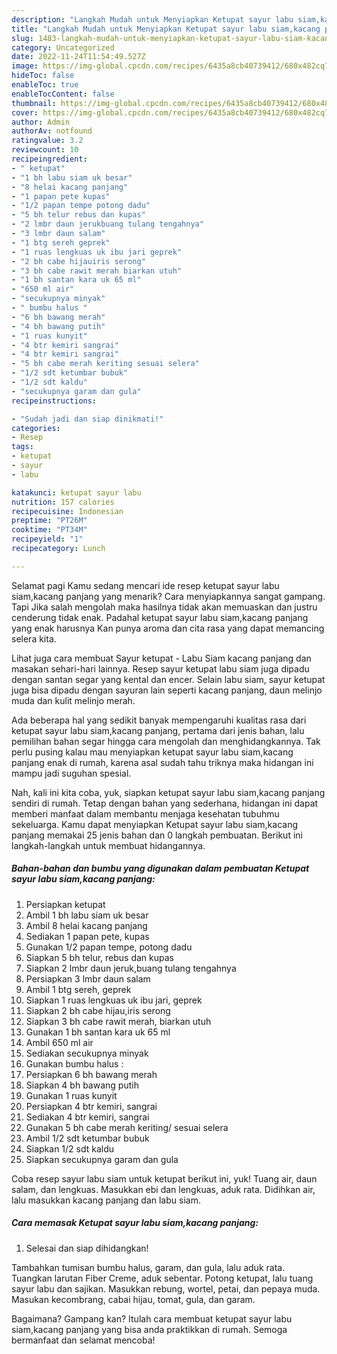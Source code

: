 ```yaml
---
description: "Langkah Mudah untuk Menyiapkan Ketupat sayur labu siam,kacang panjang yang Menggugah Selera, Buat Buka Puasa}"
title: "Langkah Mudah untuk Menyiapkan Ketupat sayur labu siam,kacang panjang yang Menggugah Selera, Buat Buka Puasa}"
slug: 1483-langkah-mudah-untuk-menyiapkan-ketupat-sayur-labu-siam-kacang-panjang-yang-menggugah-selera-buat-buka-puasa
category: Uncategorized
date: 2022-11-24T11:54:49.527Z
image: https://img-global.cpcdn.com/recipes/6435a8cb40739412/680x482cq70/ketupat-sayur-labu-siamkacang-panjang-foto-resep-utama.jpg
hideToc: false
enableToc: true
enableTocContent: false
thumbnail: https://img-global.cpcdn.com/recipes/6435a8cb40739412/680x482cq70/ketupat-sayur-labu-siamkacang-panjang-foto-resep-utama.jpg
cover: https://img-global.cpcdn.com/recipes/6435a8cb40739412/680x482cq70/ketupat-sayur-labu-siamkacang-panjang-foto-resep-utama.jpg
author: Admin
authorAv: notfound
ratingvalue: 3.2
reviewcount: 10
recipeingredient:
- " ketupat"
- "1 bh labu siam uk besar"
- "8 helai kacang panjang"
- "1 papan pete kupas"
- "1/2 papan tempe potong dadu"
- "5 bh telur rebus dan kupas"
- "2 lmbr daun jerukbuang tulang tengahnya"
- "3 lmbr daun salam"
- "1 btg sereh geprek"
- "1 ruas lengkuas uk ibu jari geprek"
- "2 bh cabe hijauiris serong"
- "3 bh cabe rawit merah biarkan utuh"
- "1 bh santan kara uk 65 ml"
- "650 ml air"
- "secukupnya minyak"
- " bumbu halus "
- "6 bh bawang merah"
- "4 bh bawang putih"
- "1 ruas kunyit"
- "4 btr kemiri sangrai"
- "4 btr kemiri sangrai"
- "5 bh cabe merah keriting sesuai selera"
- "1/2 sdt ketumbar bubuk"
- "1/2 sdt kaldu"
- "secukupnya garam dan gula"
recipeinstructions:

- "Sudah jadi dan siap dinikmati!"
categories:
- Resep
tags:
- ketupat
- sayur
- labu

katakunci: ketupat sayur labu 
nutrition: 157 calories
recipecuisine: Indonesian
preptime: "PT26M"
cooktime: "PT34M"
recipeyield: "1"
recipecategory: Lunch

---
```



Selamat pagi Kamu sedang mencari ide resep ketupat sayur labu siam,kacang panjang yang menarik? Cara menyiapkannya sangat gampang. Tapi Jika salah mengolah maka hasilnya tidak akan memuaskan dan justru cenderung tidak enak. Padahal ketupat sayur labu siam,kacang panjang yang enak harusnya Kan punya aroma dan cita rasa yang dapat memancing selera kita.


Lihat juga cara membuat Sayur ketupat - Labu Siam kacang panjang dan masakan sehari-hari lainnya. Resep sayur ketupat labu siam juga dipadu dengan santan segar yang kental dan encer. Selain labu siam, sayur ketupat juga bisa dipadu dengan sayuran lain seperti kacang panjang, daun melinjo muda dan kulit melinjo merah.

Ada beberapa hal yang sedikit banyak mempengaruhi kualitas rasa dari ketupat sayur labu siam,kacang panjang, pertama dari jenis bahan, lalu pemilihan bahan segar hingga cara mengolah dan menghidangkannya. Tak perlu pusing kalau mau menyiapkan ketupat sayur labu siam,kacang panjang enak di rumah, karena asal sudah tahu triknya maka hidangan ini mampu jadi suguhan spesial.


Nah, kali ini kita coba, yuk, siapkan ketupat sayur labu siam,kacang panjang sendiri di rumah. Tetap dengan bahan yang sederhana, hidangan ini dapat memberi manfaat dalam membantu menjaga kesehatan tubuhmu sekeluarga. Kamu dapat menyiapkan Ketupat sayur labu siam,kacang panjang memakai 25 jenis bahan dan 0 langkah pembuatan. Berikut ini langkah-langkah untuk membuat hidangannya.

<!--inarticleads1-->

##### Bahan-bahan dan bumbu yang digunakan dalam pembuatan Ketupat sayur labu siam,kacang panjang:

1. Persiapkan  ketupat
1. Ambil 1 bh labu siam uk besar
1. Ambil 8 helai kacang panjang
1. Sediakan 1 papan pete, kupas
1. Gunakan 1/2 papan tempe, potong dadu
1. Siapkan 5 bh telur, rebus dan kupas
1. Siapkan 2 lmbr daun jeruk,buang tulang tengahnya
1. Persiapkan 3 lmbr daun salam
1. Ambil 1 btg sereh, geprek
1. Siapkan 1 ruas lengkuas uk ibu jari, geprek
1. Siapkan 2 bh cabe hijau,iris serong
1. Siapkan 3 bh cabe rawit merah, biarkan utuh
1. Gunakan 1 bh santan kara uk 65 ml
1. Ambil 650 ml air
1. Sediakan secukupnya minyak
1. Gunakan  bumbu halus :
1. Persiapkan 6 bh bawang merah
1. Siapkan 4 bh bawang putih
1. Gunakan 1 ruas kunyit
1. Persiapkan 4 btr kemiri, sangrai
1. Sediakan 4 btr kemiri, sangrai
1. Gunakan 5 bh cabe merah keriting/ sesuai selera
1. Ambil 1/2 sdt ketumbar bubuk
1. Siapkan 1/2 sdt kaldu
1. Siapkan secukupnya garam dan gula


Coba resep sayur labu siam untuk ketupat berikut ini, yuk! Tuang air, daun salam, dan lengkuas. Masukkan ebi dan lengkuas, aduk rata. Didihkan air, lalu masukkan kacang panjang dan labu siam. 

<!--inarticleads2-->

##### Cara memasak Ketupat sayur labu siam,kacang panjang:


1. Selesai dan siap dihidangkan!

Tambahkan tumisan bumbu halus, garam, dan gula, lalu aduk rata. Tuangkan larutan Fiber Creme, aduk sebentar. Potong ketupat, lalu tuang sayur labu dan sajikan. Masukkan rebung, wortel, petai, dan pepaya muda. Masukan kecombrang, cabai hijau, tomat, gula, dan garam. 

Bagaimana? Gampang kan? Itulah cara membuat ketupat sayur labu siam,kacang panjang yang bisa anda praktikkan di rumah. Semoga bermanfaat dan selamat mencoba!
